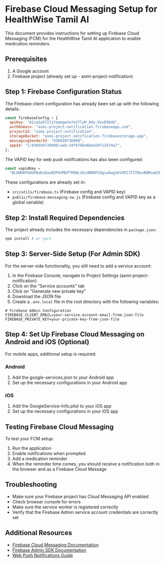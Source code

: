 # Firebase Cloud Messaging Setup for HealthWise Tamil AI

This document provides instructions for setting up Firebase Cloud Messaging (FCM) for the HealthWise Tamil AI application to enable medication reminders.

## Prerequisites

1. A Google account
2. Firebase project (already set up - asmi-project-notification)

## Step 1: Firebase Configuration Status

The Firebase client configuration has already been set up with the following details:

```javascript
const firebaseConfig = {
  apiKey: "AIzaSyD72JjYaqmgwYw7eSTlyM_9dy-EevE9bUQ",
  authDomain: "asmi-project-notification.firebaseapp.com",
  projectId: "asmi-project-notification",
  storageBucket: "asmi-project-notification.firebasestorage.app",
  messagingSenderId: "936650736998",
  appId: "1:936650736998:web:34fbf60a68aa59712574a7",
};
```

The VAPID key for web push notifications has also been configured:

```javascript
const vapidKey =
  "BL6WDWYOmUXReKuOauKDP4VMbPTM5WL1GcdNMUPZdgiwOwg1KVXRIJTITReuBQMsw63OUS2Bn8jyy0ygKSfeZE8";
```

These configurations are already set in:

- `src/utils/firebase.ts` (Firebase config and VAPID key)
- `public/firebase-messaging-sw.js` (Firebase config and VAPID key as a global variable)

## Step 2: Install Required Dependencies

The project already includes the necessary dependencies in `package.json`:

```bash
npm install # or yarn
```

## Step 3: Server-Side Setup (For Admin SDK)

For the server-side functionality, you still need to add a service account:

1. In the Firebase Console, navigate to Project Settings (asmi-project-notification)
2. Click on the "Service accounts" tab
3. Click on "Generate new private key"
4. Download the JSON file
5. Create a `.env.local` file in the root directory with the following variables:

```
# Firebase Admin Configuration
FIREBASE_CLIENT_EMAIL=your-service-account-email-from-json-file
FIREBASE_PRIVATE_KEY=your-private-key-from-json-file
```

## Step 4: Set Up Firebase Cloud Messaging on Android and iOS (Optional)

For mobile apps, additional setup is required:

### Android

1. Add the google-services.json to your Android app
2. Set up the necessary configurations in your Android app

### iOS

1. Add the GoogleService-Info.plist to your iOS app
2. Set up the necessary configurations in your iOS app

## Testing Firebase Cloud Messaging

To test your FCM setup:

1. Run the application
2. Enable notifications when prompted
3. Add a medication reminder
4. When the reminder time comes, you should receive a notification both in the browser and as a Firebase Cloud Message

## Troubleshooting

- Make sure your Firebase project has Cloud Messaging API enabled
- Check browser console for errors
- Make sure the service worker is registered correctly
- Verify that the Firebase Admin service account credentials are correctly set

## Additional Resources

- [Firebase Cloud Messaging Documentation](https://firebase.google.com/docs/cloud-messaging)
- [Firebase Admin SDK Documentation](https://firebase.google.com/docs/admin/setup)
- [Web Push Notifications Guide](https://firebase.google.com/docs/cloud-messaging/js/client)
